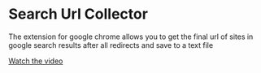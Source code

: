 # Search Url Collector

The extension for google chrome allows you to get the final url of sites in google search results after all redirects and save to a text file

[Watch the video](https://www.youtube.com/watch?v=eK8CvRy0VhA)
